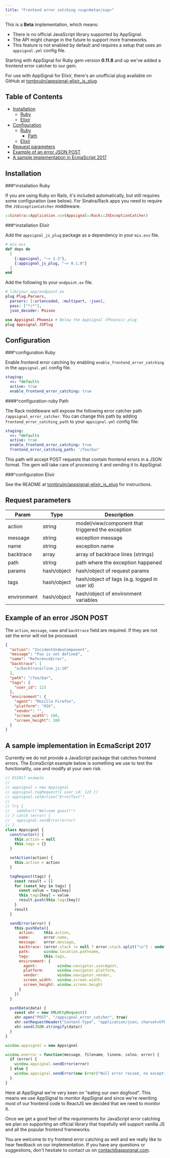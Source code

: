 ```yaml
---
title: "Frontend error catching <sup>beta</sup>"
---
```


This is a __Beta__ implementation, which means:

* There is no official JavaScript library supported by AppSignal.
* The API might change in the future to support more frameworks.
* This feature is not enabled by default and requires a setup that uses an `appsignal.yml` config file.

Starting with AppSignal for Ruby gem version <strong>0.11.8</strong> and up we've added a frontend error catcher to our gem.

For use with AppSignal for Elixir, there's an unofficial plug available on GitHub at [tombruijn/appsignal-elixir_js_plug](https://github.com/tombruijn/appsignal-elixir_js_plug).

## Table of Contents

- [Installation](#installation)
  - [Ruby](#installation-ruby)
  - [Elixir](#installation-elixir)
- [Configuration](#configuration)
  - [Ruby](#configuration-ruby)
      - [Path](#configuration-ruby-path)
  - [Elixir](#configuration-elixir)
- [Request parameters](#request-parameters)
- [Example of an error JSON POST](#example-of-an-error-json-post)
- [A sample implementation in EcmaScript 2017](#a-sample-implementation-in-ecmascript-2017)

## Installation

###^installation Ruby

If you are using Ruby on Rails, it's included automatically, but still requires some configuration (see below). For Sinatra/Rack apps you need to require the `JSExceptionCatcher` middleware.

```ruby
::Sinatra::Application.use(Appsignal::Rack::JSExceptionCatcher)
```

###^installation Elixir

Add the `appsignal_js_plug` package as a dependency in your `mix.exs` file.

```elixir
# mix.exs
def deps do
  [
    {:appsignal, "~> 1.3"},
    {:appsignal_js_plug, "~> 0.1.0"}
  ]
end
```

Add the following to your `endpoint.ex` file.

```elixir
# lib/your_app/endpoint.ex
plug Plug.Parsers,
  parsers: [:urlencoded, :multipart, :json],
  pass: ["*/*"],
  json_decoder: Poison

use Appsignal.Phoenix # Below the AppSignal (Phoenix) plug
plug Appsignal.JSPlug
```

## Configuration

###^configuration Ruby

Enable frontend error catching by enabling `enable_frontend_error_catching`  in the `appsignal.yml` config file.

```yml
staging:
  <<: *defaults
  active: true
  enable_frontend_error_catching: true
```

####^configuration-ruby Path

The Rack middleware will expose the following error catcher path `/appsignal_error_catcher`. You can change this path by adding `frontend_error_catching_path` to your `appsignal.yml` config file:

```yml
staging:
  <<: *defaults
  active: true
  enable_frontend_error_catching: true
  frontend_error_catching_path: '/foo/bar'
```

This path will accept POST requests that contain frontend errors in a JSON format.
The gem will take care of processing it and sending it to AppSignal.

###^configuration Elixir

See the README at [tombruijn/appsignal-elixir_js_plug](https://github.com/tombruijn/appsignal-elixir_js_plug) for instructions.

## Request parameters

| Param | Type | Description  |
| ------ | ------ | ----- |
|  action  |  string  |   model/view/component that triggered the exception  |
|  message  |  string  |  exception message  |
|  name  |  string  |   exception name  |
|  backtrace  |  array  |   array of backtrace lines (strings)  |
|  path  |  string  |   path where the exception happened  |
|  params  |  hash/object  |   hash/object of request params |
|  tags  |  hash/object  |   hash/object of tags (e.g. logged in user id)  |
|  environment  |  hash/object  |   hash/object of environment variables  |


## Example of an error JSON POST

The `action`, `message`, `name` and `backtrace` field are required. If they are not
set the error will not be processed.

```json
{
  "action": "IncidentIndexComponent",
  "message": "Foo is not defined",
  "name": "ReferenceError",
  "backtrace": [
    "a/backtrace/line.js:10"
  ],
  "path": "/foo/bar",
  "tags": {
    "user_id": 123
  },
  "environment": {
    "agent": "Mozilla Firefox",
    "platform": "OSX",
    "vendor": "",
    "screen_width": 100,
    "screen_height": 100
  }
}
```

## A sample implementation in EcmaScript 2017

Currently we do not provide a JavaScript package that catches frontend errors.
The EcmaScript example below is something we use to test the functionality, use and modify at your own risk.

```javascript
// ES2017 example
//
// appsignal = new Appsignal
// appsignal.tagRequest({ user_id: 123 })
// appsignal.setAction("ErrorTest")
//
// try {
//   adddlert("Welcome guest!")
// } catch (error) {
//   appsignal.sendError(error)
// }
class Appsignal {
  constructor() {
    this.action = null
    this.tags = {}
  }

  setAction(action) {
    this.action = action
  }

  tagRequest(tags) {
    const result = []
    for (const key in tags) {
      const value = tags[key]
      this.tags[key] = value
      result.push(this.tags[key])
    }
    result
  }

  sendError(error) {
    this.pushData({
      action:    this.action,
      name:      error.name,
      message:   error.message,
      backtrace: (error.stack != null ? error.stack.split("\n") : undefined),
      path:      window.location.pathname,
      tags:      this.tags,
      environment: {
        agent:         window.navigator.userAgent,
        platform:      window.navigator.platform,
        vendor:        window.navigator.vendor,
        screen_width:  window.screen.width,
        screen_height: window.screen.height
      }
    })
  }

  pushData(data) {
    const xhr = new XMLHttpRequest()
    xhr.open("POST", "/appsignal_error_catcher", true)
    xhr.setRequestHeader("Content-Type", "application/json; charset=UTF-8")
    xhr.send(JSON.stringify(data))
  }
}

window.appsignal = new Appsignal

window.onerror = function(message, filename, lineno, colno, error) {
  if (error) {
    window.appsignal.sendError(error)
  } else {
    window.appsignal.sendError(new Error("Null error raised, no exception message available"))
  }
}
```

Here at AppSignal we're very keen on "eating our own dogfood". This means we use AppSignal to monitor AppSignal and since we're rewriting most of our frontend code to ReactJS we decided that we need to monitor it.

Once we get a good feel of the requirements for JavaScript error catching we plan on supporting an official library that hopefully will support vanilla JS and all the popular frontend frameworks.

You are welcome to try frontend error catching as well and we really like to hear feedback on our implementation. If you have any questions or suggestions, don't hesitate to contact us on <a href="mailto:contact@appsignal.com">contact@appsignal.com</a>.
